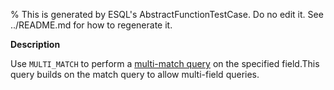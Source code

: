 % This is generated by ESQL's AbstractFunctionTestCase. Do no edit it. See ../README.md for how to regenerate it.

**Description**

Use `MULTI_MATCH` to perform a [multi-match query](/reference/query-languages/query-dsl/query-dsl-match-query.md#query-dsl-multi-match-query) on the specified field.This query builds on the match query to allow multi-field queries.

